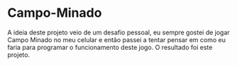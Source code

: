 # Campo-Minado

A ideia deste projeto veio de um desafio pessoal, eu sempre gostei de jogar Campo Minado no meu celular e então passei a tentar pensar em como eu faria para programar o funcionamento deste jogo. O resultado foi este projeto.
